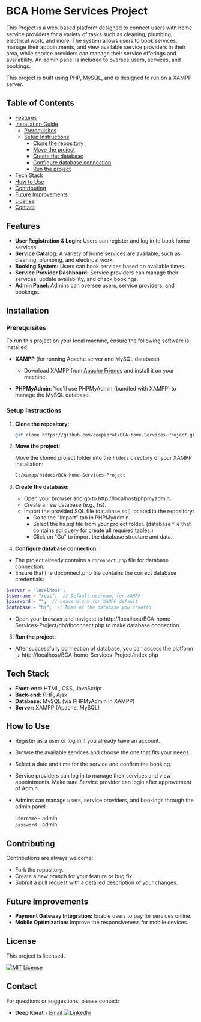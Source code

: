 # BCA Home Services Project
This Project is a web-based platform designed to connect users with home service providers for a variety of tasks such as cleaning, plumbing, electrical work, and more. The system allows users to book services, manage their appointments, and view available service providers in their area, while service providers can manage their service offerings and availability. An admin panel is included to oversee users, services, and bookings.

This project is built using PHP, MySQL, and is designed to run on a XAMPP server.

## Table of Contents

- [Features](#features)
- [Installation Guide](#installation-guide)
  - [Prerequisites](#prerequisites)
  - [Setup Instructions](#setup-instructions)
    - [Clone the repository](#clone-the-repository)
    - [Move the project](#move-the-project-folder)
    - [Create the database](#create-the-database)
    - [Configure database connection](#configure-database-connection)
    - [Run the project](#run-the-project)
- [Tech Stack](#tech-stack)
- [How to Use](#how-to-use)
- [Contributing](#contribution-guidelines)
- [Future Improvements](#future-improvements)
- [License](#license)
- [Contact](#contact)

## Features

- **User Registration & Login:** Users can register and log in to book home services.
- **Service Catalog:** A variety of home services are available, such as cleaning, plumbing, and electrical work.
- **Booking System:** Users can book services based on available times.
- **Service Provider Dashboard:** Service providers can manage their services, update availability, and check bookings.
- **Admin Panel:** Admins can oversee users, service providers, and bookings.


## Installation

### Prerequisites
To run this project on your local machine, ensure the following software is installed:

- **XAMPP** (for running Apache server and MySQL database)
   - Download XAMPP from [Apache Friends](https://www.apachefriends.org/download.html) and install it on your machine.

- **PHPMyAdmin**: You'll use PHPMyAdmin (bundled with XAMPP) to manage the MySQL database.


### Setup Instructions

1. **Clone the repository:**

   ```bash
   git clone https://github.com/deepkorat/BCA-home-Services-Project.git
   ```

2. **Move the project:** 

   Move the cloned project folder into the `htdocs` directory of your XAMPP installation:

   ```bash
   C:/xampp/htdocs/BCA-home-Services-Project
   ```

3. **Create the database:**
   -  Open your browser and go to http://localhost/phpmyadmin.
   - Create a new database (e.g., hs).
   - Import the provided SQL file (database.sql) located in the repository:
      - Go to the "Import" tab in PHPMyAdmin.
      - Select the hs.sql file from your project folder. (database file that contains sql query for create all required tables.)
      - Click on "Go" to import the database structure and data.

4. **Configure database connection:**
- The project already contains a `dbconnect.php` file for database connection.
- Ensure that the dbconnect.php file contains the correct database credentials:
```php
$server = "localhost";
$username = "root";  // Default username for XAMPP
$password = "";  // Leave blank for XAMPP default
$database = "hs";  // Name of the database you created
```
- Open your browser and navigate to http://localhost/BCA-home-Services-Project/db/dbconnect.php to make database connection.

5. **Run the project:**
- After successfully connection of database, you can access the platform -> http://localhost/BCA-home-Services-Project/index.php 


## Tech Stack
- **Front-end:** HTML, CSS, JavaScript
- **Back-end:** PHP, Ajax
- **Database:** MySQL (via PHPMyAdmin in XAMPP)
- **Server:** XAMPP (Apache, MySQL)


## How to Use

- Register as a user or log in if you already have an account.
- Browse the available services and choose the one that fits your needs.
- Select a date and time for the service and confirm the booking.
- Service providers can log in to manage their services and view appointments. Make sure Service provider can login after approvement of Admin.
- Admins can manage users, service providers, and bookings through the admin panel.

   `username` - admin  
   `password` - admin


## Contributing
Contributions are always welcome!
-  Fork the repository.
- Create a new branch for your feature or bug fix.
- Submit a pull request with a detailed description of your changes.


## Future Improvements
- **Payment Gateway Integration:** Enable users to pay for services online.
- **Mobile Optimization:** Improve the responsiveness for mobile devices.


## License
This project is licensed. 

[![MIT License](https://img.shields.io/badge/License-MIT-blue.svg)](https://opensource.org/licenses/MIT)


## Contact
For questions or suggestions, please contact:

- **Deep Korat** - [Email](mailto:your-deepkorat13@gmail.com) 
[![LinkedIn](https://img.shields.io/badge/LinkedIn-Deep_Korat-informational?style=flat-square&logo=linkedin&logoColor=white)](https://www.linkedin.com/in/deep-korat-03273a210/
)

